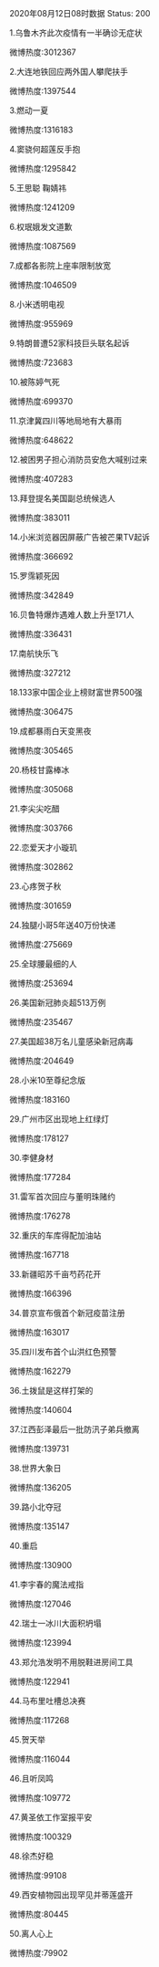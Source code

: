 2020年08月12日08时数据
Status: 200

1.乌鲁木齐此次疫情有一半确诊无症状

微博热度:3012367

2.大连地铁回应两外国人攀爬扶手

微博热度:1397544

3.燃动一夏

微博热度:1316183

4.窦骁何超莲反手抱

微博热度:1295842

5.王思聪 鞠婧祎

微博热度:1241209

6.权珉娥发文道歉

微博热度:1087569

7.成都各影院上座率限制放宽

微博热度:1046509

8.小米透明电视

微博热度:955969

9.特朗普遭52家科技巨头联名起诉

微博热度:723683

10.被陈婷气死

微博热度:699370

11.京津冀四川等地局地有大暴雨

微博热度:648622

12.被困男子担心消防员安危大喊别过来

微博热度:407283

13.拜登提名美国副总统候选人

微博热度:383011

14.小米浏览器因屏蔽广告被芒果TV起诉

微博热度:366692

15.罗霈颖死因

微博热度:342849

16.贝鲁特爆炸遇难人数上升至171人

微博热度:336431

17.南航快乐飞

微博热度:327212

18.133家中国企业上榜财富世界500强

微博热度:306475

19.成都暴雨白天变黑夜

微博热度:305465

20.杨枝甘露棒冰

微博热度:305068

21.李尖尖吃醋

微博热度:303766

22.恋爱天才小璇玑

微博热度:302862

23.心疼贺子秋

微博热度:301659

24.独腿小哥5年送40万份快递

微博热度:275669

25.全球腰最细的人

微博热度:253694

26.美国新冠肺炎超513万例

微博热度:235467

27.美国超38万名儿童感染新冠病毒

微博热度:204649

28.小米10至尊纪念版

微博热度:183160

29.广州市区出现地上红绿灯

微博热度:178127

30.李健身材

微博热度:177284

31.雷军首次回应与董明珠赌约

微博热度:176278

32.重庆的车库得配加油站

微博热度:167718

33.新疆昭苏千亩芍药花开

微博热度:166396

34.普京宣布俄首个新冠疫苗注册

微博热度:163017

35.四川发布首个山洪红色预警

微博热度:162279

36.土拨鼠是这样打架的

微博热度:140604

37.江西彭泽最后一批防汛子弟兵撤离

微博热度:139731

38.世界大象日

微博热度:136205

39.路小北夺冠

微博热度:135147

40.重启

微博热度:130900

41.李宇春的魔法戒指

微博热度:127046

42.瑞士一冰川大面积坍塌

微博热度:123994

43.郑允浩发明不用脱鞋进房间工具

微博热度:122941

44.马布里吐槽总决赛

微博热度:117268

45.贺天举

微博热度:116044

46.且听凤鸣

微博热度:109772

47.黄圣依工作室报平安

微博热度:100329

48.徐杰好稳

微博热度:99108

49.西安植物园出现罕见并蒂莲盛开

微博热度:80445

50.离人心上

微博热度:79902

